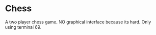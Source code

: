 # Chess
A two player chess game.
NO graphical interface because its hard.
Only using terminal
69.
#

